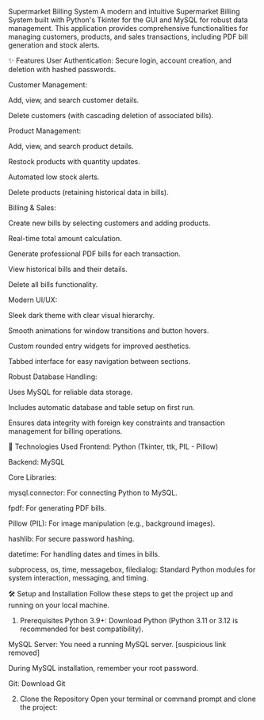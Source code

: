 Supermarket Billing System
A modern and intuitive Supermarket Billing System built with Python's Tkinter for the GUI and MySQL for robust data management. This application provides comprehensive functionalities for managing customers, products, and sales transactions, including PDF bill generation and stock alerts.

✨ Features
User Authentication: Secure login, account creation, and deletion with hashed passwords.

Customer Management:

Add, view, and search customer details.

Delete customers (with cascading deletion of associated bills).

Product Management:

Add, view, and search product details.

Restock products with quantity updates.

Automated low stock alerts.

Delete products (retaining historical data in bills).

Billing & Sales:

Create new bills by selecting customers and adding products.

Real-time total amount calculation.

Generate professional PDF bills for each transaction.

View historical bills and their details.

Delete all bills functionality.

Modern UI/UX:

Sleek dark theme with clear visual hierarchy.

Smooth animations for window transitions and button hovers.

Custom rounded entry widgets for improved aesthetics.

Tabbed interface for easy navigation between sections.

Robust Database Handling:

Uses MySQL for reliable data storage.

Includes automatic database and table setup on first run.

Ensures data integrity with foreign key constraints and transaction management for billing operations.

🚀 Technologies Used
Frontend: Python (Tkinter, ttk, PIL - Pillow)

Backend: MySQL

Core Libraries:

mysql.connector: For connecting Python to MySQL.

fpdf: For generating PDF bills.

Pillow (PIL): For image manipulation (e.g., background images).

hashlib: For secure password hashing.

datetime: For handling dates and times in bills.

subprocess, os, time, messagebox, filedialog: Standard Python modules for system interaction, messaging, and timing.

🛠️ Setup and Installation
Follow these steps to get the project up and running on your local machine.

1. Prerequisites
Python 3.9+: Download Python (Python 3.11 or 3.12 is recommended for best compatibility).

MySQL Server: You need a running MySQL server. [suspicious link removed]

During MySQL installation, remember your root password.

Git: Download Git

2. Clone the Repository
Open your terminal or command prompt and clone the project:
